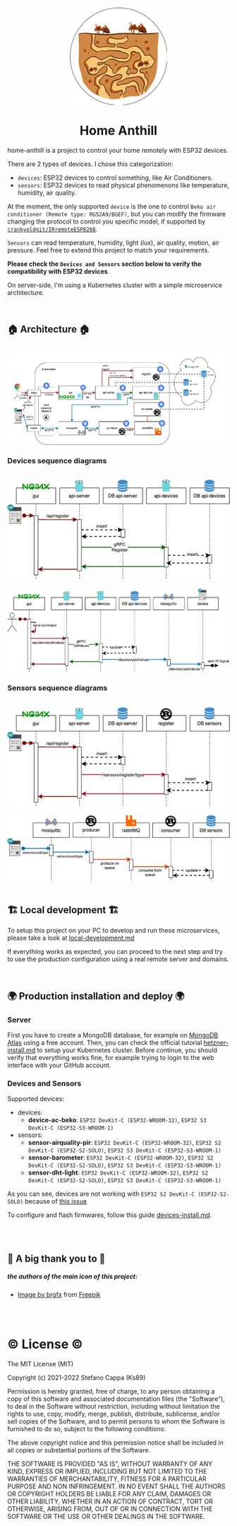 <h1 align="center">
  <br>
  <img src="https://github.com/home-anthill/docs/blob/master/icons/logo512.png?raw=true" alt="ks89/home-anthill" width="220">
  <br>
  <br>
Home Anthill
  <br>
</h1>

home-anthill is a project to control your home remotely with ESP32 devices.

There are 2 types of devices. I chose this categorization:
- `devices`: ESP32 devices to control something, like Air Conditioners.
- `sensors`: ESP32 devices to read physical phenomenons like temperature, humidity, air quality.

At the moment, the only supported `device` is the one to control `Beko air conditioner (Remote type: RG52A9/BGEF)`,
but you can modify the firmware changing the protocol to control you specific model, if supported by [`crankyoldgit/IRremoteESP8266`](https://github.com/crankyoldgit/IRremoteESP8266).

`Sensors` can read temperature, humidity, light (lux), air quality, motion, air pressure.
Feel free to extend this project to match your requirements.

**Please check the `Devices and Sensors` section below to verify the compatibility with ESP32 devices**.

On server-side, I'm using a Kubernetes cluster with a simple microservice architecture.

<br/>

## :house: Architecture :house:

<br/>
<img src="https://raw.githubusercontent.com/home-anthill/docs/master/diagrams/home-anthill-architecture.png" alt="ks89/home-anthill">
<br/>

### Devices sequence diagrams

<br/>
<img src="https://raw.githubusercontent.com/home-anthill/docs/master/diagrams/1-register-devices.png" alt="Sequence diagram register devices">
<br/>
<br/>
<img src="https://raw.githubusercontent.com/home-anthill/docs/master/diagrams/2-control-devices.png" alt="Sequence diagram control devices">
<br/>

### Sensors sequence diagrams

<br/>
<img src="https://raw.githubusercontent.com/home-anthill/docs/master/diagrams/3-register-sensors.png" alt="Sequence diagram register sensors">
<br/>
<br/>
<img src="https://raw.githubusercontent.com/home-anthill/docs/master/diagrams/4-notification-sensors.png" alt="Sequence diagram notification sensors">
<br/>

<br/>

## :building_construction: Local development :building_construction:

To setup this project on your PC to develop and run these microservices, please take a look at [local-development.md](local-development.md)

If everything works as expected, you can proceed to the next step and try to use the production configuration using a real remote server and domains.

<br/>

## :earth_africa: Production installation and deploy :earth_africa:

### Server

First you have to create a MongoDB database, for example on [MongoDB Atlas](https://www.mongodb.com/atlas) using a free account.
Then, you can check the official tutorial [hetzner-install.md](hetzner-install.md) to setup your Kubernetes cluster.
Before continue, you should verify that everything works fine, for example trying to login to the web interface with your GitHub account.

### Devices and Sensors

Supported devices:
- devices:
  - **device-ac-beko**: `ESP32 DevKit-C (ESP32-WROOM-32)`, `ESP32 S3 DevKit-C (ESP32-S3-WROOM-1)`
- sensors:
  - **sensor-airquality-pir**: `ESP32 DevKit-C (ESP32-WROOM-32)`, `ESP32 S2 DevKit-C (ESP32-S2-SOLO)`, `ESP32 S3 DevKit-C (ESP32-S3-WROOM-1)`
  - **sensor-barometer**: `ESP32 DevKit-C (ESP32-WROOM-32)`, `ESP32 S2 DevKit-C (ESP32-S2-SOLO)`, `ESP32 S3 DevKit-C (ESP32-S3-WROOM-1)`
  - **sensor-dht-light**: `ESP32 DevKit-C (ESP32-WROOM-32)`, `ESP32 S2 DevKit-C (ESP32-S2-SOLO)`, `ESP32 S3 DevKit-C (ESP32-S3-WROOM-1)`

As you can see, devices are not working with `ESP32 S2 DevKit-C (ESP32-S2-SOLO)` because of [this issue](https://github.com/crankyoldgit/IRremoteESP8266/issues/1922)

To configure and flash firmwares, follow this guide [devices-install.md](devices-install.md).

<br/>
<br/>

## :sparkling_heart: A big thank you to :sparkling_heart:

##### the authors of the main icon of this project:

- <a href="https://www.freepik.com/free-vector/underground-ant-nest-with-red-ants_18582279.htm">Image by brgfx</a> from <a href="https://www.freepik.com/" title="Freepik">Freepik</a>

<br/>
<br/>

# :copyright: License :copyright:

The MIT License (MIT)

Copyright (c) 2021-2022 Stefano Cappa (Ks89)

Permission is hereby granted, free of charge, to any person obtaining a copy
of this software and associated documentation files (the "Software"), to deal
in the Software without restriction, including without limitation the rights
to use, copy, modify, merge, publish, distribute, sublicense, and/or sell
copies of the Software, and to permit persons to whom the Software is
furnished to do so, subject to the following conditions:

The above copyright notice and this permission notice shall be included in all
copies or substantial portions of the Software.

THE SOFTWARE IS PROVIDED "AS IS", WITHOUT WARRANTY OF ANY KIND, EXPRESS OR
IMPLIED, INCLUDING BUT NOT LIMITED TO THE WARRANTIES OF MERCHANTABILITY,
FITNESS FOR A PARTICULAR PURPOSE AND NON INFRINGEMENT. IN NO EVENT SHALL THE
AUTHORS OR COPYRIGHT HOLDERS BE LIABLE FOR ANY CLAIM, DAMAGES OR OTHER
LIABILITY, WHETHER IN AN ACTION OF CONTRACT, TORT OR OTHERWISE, ARISING FROM,
OUT OF OR IN CONNECTION WITH THE SOFTWARE OR THE USE OR OTHER DEALINGS IN THE
SOFTWARE.

<br/>

